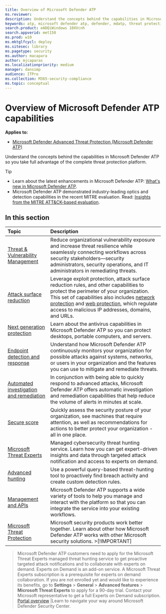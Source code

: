```yaml
---
title: Overview of Microsoft Defender ATP 
ms.reviewer: 
description: Understand the concepts behind the capabilities in Microsoft Defender ATP so you take full advantage of the complete threat protection platform
keywords: atp, microsoft defender atp, defender, mdatp, threat protection, platform, threat, vulnerability, asr, attack, surface, reduction, next-gen, protection, edr, endpoint, detection, response, automated, air, cyber threat hunting, advanced hunting
search.product: eADQiWindows 10XVcnh
search.appverid: met150
ms.prod: w10
ms.mktglfcycl: deploy
ms.sitesec: library
ms.pagetype: security
ms.author: macapara
author: mjcaparas
ms.localizationpriority: medium
manager: dansimp
audience: ITPro
ms.collection: M365-security-compliance 
ms.topic: conceptual
---
```


# Overview of Microsoft Defender ATP capabilities
**Applies to:**

- [Microsoft Defender Advanced Threat Protection (Microsoft Defender ATP)](https://go.microsoft.com/fwlink/p/?linkid=2069559)

Understand the concepts behind the capabilities in Microsoft Defender ATP so you take full advantage of the complete threat protection platform.

>[!TIP]
>- Learn about the latest enhancements in Microsoft Defender ATP: [What's new in Microsoft Defender ATP](https://cloudblogs.microsoft.com/microsoftsecure/2018/11/15/whats-new-in-windows-defender-atp/).
>- Microsoft Defender ATP demonstrated industry-leading optics and detection capabilities in the recent MITRE evaluation. Read: [Insights from the MITRE ATT&CK-based evaluation](https://cloudblogs.microsoft.com/microsoftsecure/2018/12/03/insights-from-the-mitre-attack-based-evaluation-of-windows-defender-atp/).

## In this section

Topic | Description
:---|:---
[Threat & Vulnerability Management](next-gen-threat-and-vuln-mgt.md) | Reduce organizational vulnerability exposure and increase threat resilience while seamlessly connecting workflows across security stakeholders—security administrators, security operations, and IT administrators in remediating threats.
[Attack surface reduction](overview-attack-surface-reduction.md) | Leverage exploit protection, attack surface reduction rules, and other capabilities to protect the perimeter of your organization. This set of capabilities also includes [network protection](network-protection.md) and [web protection](web-protection-overview.md), which regulate access to malicious IP addresses, domains, and URLs.
[Next generation protection](../windows-defender-antivirus/windows-defender-antivirus-in-windows-10.md) | Learn about the antivirus capabilities in Microsoft Defender ATP so you can protect desktops, portable computers, and servers.
[Endpoint detection and response](overview-endpoint-detection-response.md) | Understand how Microsoft Defender ATP continuously monitors your organization for possible attacks against systems, networks, or users in your organization and the features you can use to mitigate and remediate threats.
[Automated investigation and remediation](automated-investigations.md) | In conjunction with being able to quickly respond to advanced attacks, Microsoft Defender ATP offers automatic investigation and remediation capabilities that help reduce the volume of alerts in minutes at scale.
[Secure score](overview-secure-score.md) | Quickly assess the security posture of your organization, see machines that require attention, as well as recommendations for actions to better protect your organization - all in one place.
[Microsoft Threat Experts](microsoft-threat-experts.md) | Managed cybersecurity threat hunting service. Learn how you can get expert-driven insights and data through targeted attack notification and access to experts on demand.
[Advanced hunting](advanced-hunting-overview.md) |  Use a powerful query-based threat-hunting tool to proactively find breach activity and create custom detection rules.
[Management and APIs](management-apis.md) | Microsoft Defender ATP supports a wide variety of tools to help you manage and interact with the platform so that you can integrate the service into your existing workflows.
[Microsoft Threat Protection](threat-protection-integration.md) | Microsoft security products work better together. Learn about other how Microsoft Defender ATP works with other Microsoft security solutions. >[!IMPORTANT]
>Microsoft Defender ATP customers need to apply for the Microsoft Threat Experts managed threat hunting service to get proactive targeted attack notifications and to collaborate with experts on demand. Experts on Demand is an add-on service. A Microsoft Threat Experts subscription is a prerequisite for experts on demand collaboration.
>If you are not enrolled yet and would like to experience its benefits, go to **Settings** > **General** > **Advanced features** > **Microsoft Threat Experts** to apply for a 90-day trial. Contact your Microsoft representative to get a full Experts on Demand subscription.
[Portal overview](portal-overview.md) |Learn to navigate your way around Microsoft Defender Security Center.
